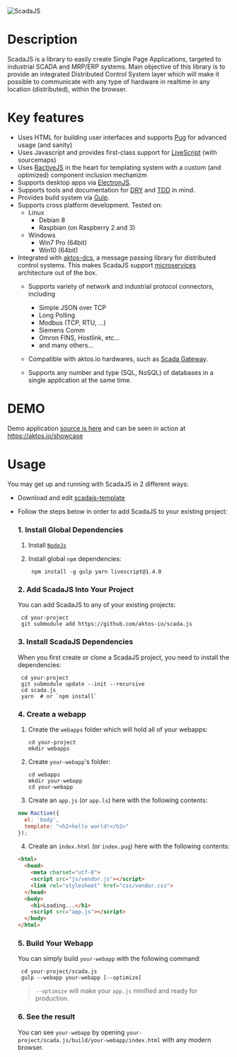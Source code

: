 ![ScadaJS](https://cdn.rawgit.com/aktos-io/scada.js/master/assets/scadajs-logo-long.svg)

# Description 

ScadaJS is a library to easily create Single Page Applications, targeted to industrial SCADA and MRP/ERP systems. Main objective of this library is to provide an integrated Distributed Control System layer which will make it possible to communicate with any type of hardware in realtime in any location (distributed), within the browser. 

# Key features

* Uses HTML for building user interfaces and supports [Pug](https://pugjs.org) for advanced usage (and sanity)
* Uses Javascript and provides first-class support for [LiveScript](http://livescript.net) (with sourcemaps)
* Uses [RactiveJS](http://www.ractivejs.org/) in the heart for templating system with a custom (and optimized) component inclusion mechanizm
* Supports desktop apps via [ElectronJS](http://electron.atom.io/).
* Supports tools and documentation for [DRY](https://en.wikipedia.org/wiki/Don't_repeat_yourself) and [TDD](https://en.wikipedia.org/wiki/Test-driven_development) in mind.
* Provides build system via [Gulp](http://gulpjs.com).
* Supports cross platform development. Tested on:
  * Linux
    * Debian 8
    * Raspbian (on Raspberry 2 and 3)
  * Windows
    * Win7 Pro (64bit)
    * Win10 (64bit)
* Integrated with [aktos-dcs](https://github.com/aktos-io/aktos-dcs), a message passing library for distributed control systems. This makes ScadaJS support [microservices](https://en.wikipedia.org/wiki/Microservices) architecture out of the box.
   * Supports variety of network and industrial protocol connectors, including
     * Simple JSON over TCP
     * Long Polling
     * Modbus (TCP, RTU, ...)
     * Siemens Comm
     * Omron FINS, Hostlink, etc...
     * and many others...

   * Compatible with aktos.io hardwares, such as [Scada Gateway](https://aktos.io/scada/pdf).
   * Supports any number and type (SQL, NoSQL) of databases in a single application at the same time. 

# DEMO

Demo application [source is here](https://github.com/aktos-io/scadajs-template) and can be seen in action at https://aktos.io/showcase

# Usage

You may get up and running with ScadaJS in 2 different ways: 

* Download and edit [scadajs-template](https://github.com/aktos-io/scadajs-template) 
* Follow the steps below in order to add ScadaJS to your existing project: 

   ### 1. Install Global Dependencies 

   1. Install [`NodeJs`](https://nodejs.org) 
   2. Install global `npm` dependencies:

           npm install -g gulp yarn livescript@1.4.0

   ### 2. Add ScadaJS Into Your Project 

   You can add ScadaJS to any of your existing projects: 

       cd your-project 
       git submodule add https://github.com/aktos-io/scada.js

   ### 3. Install ScadaJS Dependencies

   When you first create or clone a ScadaJS project, you need to install the dependencies: 

       cd your-project 
       git submodule update --init --recursive
       cd scada.js
       yarn  # or `npm install`

   ### 4. Create a webapp 

   1. Create the `webapps` folder which will hold all of your webapps: 

          cd your-project 
          mkdir webapps 

   2. Create `your-webapp`'s folder: 

          cd webapps 
          mkdir your-webapp
          cd your-webapp

   3. Create an `app.js` (or `app.ls`) here with the following contents: 

   ```js
   new Ractive({
     el: 'body',
     template: "<h2>hello world!</h2>"
   });
   ```

   4. Create an `index.html` (or `index.pug`) here with the following contents:

   ```html 
   <html>
     <head>
       <meta charset="utf-8">
       <script src="js/vendor.js"></script>
       <link rel="stylesheet" href="css/vendor.css">
     </head>
     <body>
       <h1>Loading...</h1>
       <script src="app.js"></script>
     </body>
   </html>
   ```

   ### 5. Build Your Webapp

   You can simply build `your-webapp` with the following command: 

       cd your-project/scada.js 
       gulp --webapp your-webapp [--optimize]

   > `--optimize` will make your `app.js` minified and ready for production.

   ### 6. See the result

   You can see `your-webapp` by opening `your-project/scada.js/build/your-webapp/index.html` with any modern browser. 
